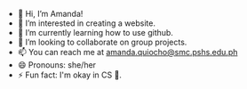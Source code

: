 - 👋 Hi, I’m Amanda!
- 👀 I’m interested in creating a website.
- 🌱 I’m currently learning how to use github.
- 💞️ I’m looking to collaborate on group projects.
- 📫 You can reach me at amanda.quiocho@smc.pshs.edu.ph
- 😄 Pronouns: she/her
- ⚡ Fun fact: I'm okay in CS 💯.

<!---
AmandaGQuiocho/AmandaGQuiocho is a ✨ special ✨ repository because its `README.md` (this file) appears on your GitHub profile.
You can click the Preview link to take a look at your changes.
--->
